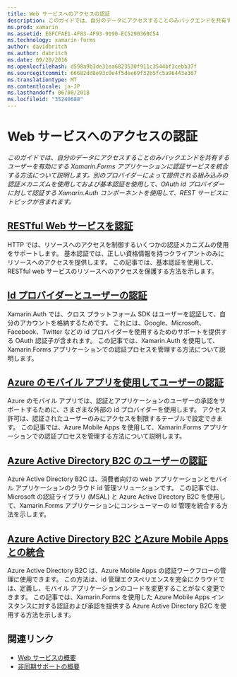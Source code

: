 ```yaml
---
title: Web サービスへのアクセスの認証
description: このガイドでは、自分のデータにアクセスすることのみバックエンドを共有するユーザーを有効にする Xamarin.Forms アプリケーションに認証サービスを統合する方法について説明します。
ms.prod: xamarin
ms.assetid: E6FCFAE1-4F83-4F93-9190-EC5290360C54
ms.technology: xamarin-forms
author: davidbritch
ms.author: dabritch
ms.date: 09/20/2016
ms.openlocfilehash: d598a9b3de31ea6823530f911c3544bf3cebb37f
ms.sourcegitcommit: 66682dd8e93c0e4f5dee69f32b5fc5a96443e307
ms.translationtype: MT
ms.contentlocale: ja-JP
ms.lasthandoff: 06/08/2018
ms.locfileid: "35240688"
---
```

# <a name="authenticating-access-to-web-services"></a>Web サービスへのアクセスの認証

_このガイドでは、自分のデータにアクセスすることのみバックエンドを共有するユーザーを有効にする Xamarin.Forms アプリケーションに認証サービスを統合する方法について説明します。別のプロバイダーによって提供される組み込みの認証メカニズムを使用しておよび基本認証を使用して、OAuth id プロバイダーに対して認証する Xamarin.Auth コンポーネントを使用して、REST サービスにトピックが含まれます。_

## <a name="authenticating-a-restful-web-servicerestmd"></a>[RESTful Web サービスを認証](rest.md)

HTTP では、リソースへのアクセスを制御するいくつかの認証メカニズムの使用をサポートします。 基本認証では、正しい資格情報を持つクライアントのみにリソースへのアクセスを提供します。 この記事では、基本認証を使用して、RESTful web サービスのリソースへのアクセスを保護する方法を示します。

## <a name="authenticating-users-with-an-identity-provideroauthmd"></a>[Id プロバイダーとユーザーの認証](oauth.md)

Xamarin.Auth では、クロス プラットフォーム SDK はユーザーを認証して、自分のアカウントを格納するためです。 これには、Google、Microsoft、Facebook、Twitter などの id プロバイダーを使用するためのサポートを提供する OAuth 認証子が含まれます。 この記事では、Xamarin.Auth を使用して、Xamarin.Forms アプリケーションでの認証プロセスを管理する方法について説明します。

## <a name="authenticating-users-with-azure-mobile-appsazuremd"></a>[Azure のモバイル アプリを使用してユーザーの認証](azure.md)

Azure のモバイル アプリでは、認証とアプリケーションのユーザーの承認をサポートするために、さまざまな外部の id プロバイダーを使用します。 アクセス許可は、認証されたユーザーのみにアクセスを制限するテーブルで設定できます。 この記事では、Azure Mobile Apps を使用して、Xamarin.Forms アプリケーションでの認証プロセスを管理する方法について説明します。

## <a name="authenticating-users-with-azure-active-directory-b2cazure-ad-b2cmd"></a>[Azure Active Directory B2C のユーザーの認証](azure-ad-b2c.md)

Azure Active Directory B2C は、消費者向けの web アプリケーションとモバイル アプリケーションのクラウド id 管理ソリューションです。 この記事では、Microsoft の認証ライブラリ (MSAL) と Azure Active Directory B2C を使用して、Xamarin.Forms アプリケーションにコンシューマーの id 管理を統合する方法を示します。

## <a name="integrating-azure-active-directory-b2c-with-azure-mobile-appsazure-ad-b2c-mobile-appmd"></a>[Azure Active Directory B2C とAzure Mobile Apps との統合](azure-ad-b2c-mobile-app.md)

Azure Active Directory B2C は、Azure Mobile Apps の認証ワークフローの管理に使用できます。 この方法は、id 管理エクスペリエンスを完全にクラウドでは、定義し、モバイル アプリケーションのコードを変更することがなく変更できます。 この記事では、Xamarin.Forms を使用した Azure Mobile Apps インスタンスに対する認証および承認を提供する Azure Active Directory B2C を使用する方法を示します。

## <a name="related-links"></a>関連リンク

- [Web サービスの概要](~/cross-platform/data-cloud/web-services/index.md)
- [非同期サポートの概要](~/cross-platform/platform/async.md)

